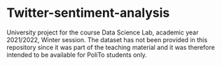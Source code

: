 # Twitter-sentiment-analysis
University project for the course Data Science Lab, academic year 2021/2022, Winter session. 
The dataset has not been provided in this repository since it was part of the teaching material and it was therefore intended to be available for PoliTo students only.
